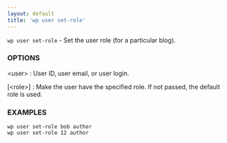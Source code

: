 ```yaml
---
layout: default
title: 'wp user set-role'
---
```


`wp user set-role` - Set the user role (for a particular blog).

### OPTIONS

&lt;user&gt;
: User ID, user email, or user login.

[&lt;role&gt;]
: Make the user have the specified role. If not passed, the default role is
used.

### EXAMPLES

    wp user set-role bob author
    wp user set-role 12 author

